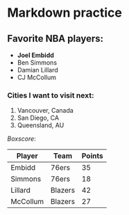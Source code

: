 # Markdown practice

## Favorite NBA players:

* **Joel Embidd**
* Ben Simmons
* Damian Lillard
* CJ McCollum



### Cities I want to visit next:

1. Vancouver, Canada
1. San Diego, CA
1. Queensland, AU


_Boxscore_:

Player |Team|Points
---|---|---
Embidd | 76ers | 35
Simmons | 76ers | 18
Lillard | Blazers | 42
McCollum | Blazers | 27